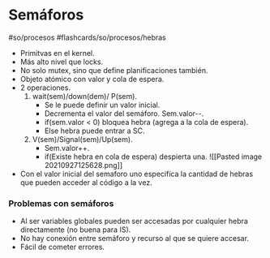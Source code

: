 # Semáforos
#so/procesos #flashcards/so/procesos/hebras 
- Primitvas en el kernel.
- Más alto nivel que locks.
- No solo mutex, sino que define planificaciones también.
- Objeto atómico con valor y cola de espera.
- 2 operaciones.
	1.  wait(sem)/down(dem)/ P(sem).
		- Se le puede definir un valor inicial.
		- Decrementa el valor del semáforo. Sem.valor--.
		- if(sem.valor < 0) bloquea hebra (agrega a la cola de espera).
		- Else hebra puede entrar a SC.
	2. V(sem)/Signal(sem)/Up(sem).
		- Sem.valor++.
		- if(Existe hebra en cola de espera) despierta una.
![[Pasted image 20210927125628.png]]
- Con el valor inicial del semaforo uno especifíca la cantidad de hebras que pueden acceder al código a la vez.
### Problemas con semáforos
- Al ser variables globales pueden ser accesadas por cualquier hebra directamente (no buena para IS).
- No hay conexión entre semáforo y recurso al que se quiere accesar.
- Fácil de cometer errores.